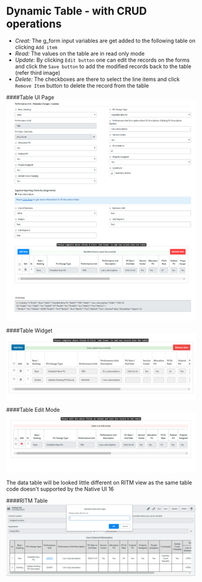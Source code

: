 # Dynamic Table - with CRUD operations

* *Creat:* The g_form input variables are get added to the following table on clicking `Add item`
* *Read:* The values on the table are in read only mode
* *Update:* By clicking `Edit button` one can edit the records on the forms and click the `Save button` to add the modified records back to the table (refer third image)
* *Delete:* The checkboxes are there to select the line items and click `Remove Item` button to delete the record from the table

####Table UI Page
![Table UI Page](https://github.com/Decoder-Paul/ServiceNow-Development/blob/master/Dynamic%20Table%20Widget%20-%20UI%20Page/Table%20UI%20Page.PNG)

####Table Widget
![Table Widget](https://github.com/Decoder-Paul/ServiceNow-Development/blob/master/Dynamic%20Table%20Widget%20-%20UI%20Page/Table%20Widget.PNG)

####Table Edit Mode
![Table Edit Mode](https://github.com/Decoder-Paul/ServiceNow-Development/blob/master/Dynamic%20Table%20Widget%20-%20UI%20Page/Edit%20mode.PNG)

The data table will be looked little different on RITM view as the same table code doesn't supported by the Native UI 16

####RITM Table
![RITM Table](https://github.com/Decoder-Paul/ServiceNow-Development/blob/master/Dynamic%20Table%20Widget%20-%20UI%20Page/RITM%20Table.PNG)

